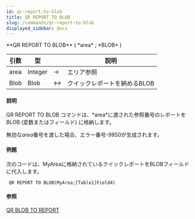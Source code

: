 ```yaml
---
id: qr-report-to-blob
title: QR REPORT TO BLOB
slug: /commands/qr-report-to-blob
displayed_sidebar: docs
---
```


<!--REF #_command_.QR REPORT TO BLOB.Syntax-->**QR REPORT TO BLOB** ( *area* ; *BLOB* )<!-- END REF-->
<!--REF #_command_.QR REPORT TO BLOB.Params-->
| 引数 | 型 |  | 説明 |
| --- | --- | --- | --- |
| area | Integer | &srarr; | エリア参照 |
| Blob | Blob | &harr; | クイックレポートを納めるBLOB |

<!-- END REF-->

#### 説明 

<!--REF #_command_.QR REPORT TO BLOB.Summary-->QR REPORT TO BLOB コマンドは、*area*に渡された参照番号のレポートをBLOB (変数またはフィールド) に格納します。<!-- END REF-->

無効な*area*番号を渡した場合、エラー番号-9850が生成されます。

#### 例題 

次のコードは、MyAreaに格納されているクイックレポートをBLOBフィールドに代入します。

```4d
 QR REPORT TO BLOB(MyArea;[Table1]Field4)
```

#### 参照 

[QR BLOB TO REPORT](qr-blob-to-report.md)  